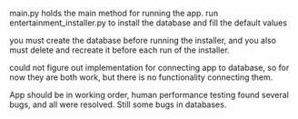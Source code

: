main.py holds the main method for running the app.
run entertainment_installer.py to install the database and fill 
the default values

you must create the database before running the installer, and
you also must delete and recreate it before each run of the installer.

could not figure out implementation for connecting app to database, 
so for now they are both work, but there is no functionality connecting them. 

App should be in working order, human performance testing found 
several bugs, and all were resolved. Still some bugs in databases.